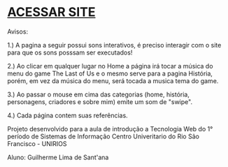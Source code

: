 # [ACESSAR SITE]([https://guilhermesttt.github.io/The-Last-of-Us/])

Avisos:

1.) A pagina a seguir possui sons interativos, é preciso interagir com o site para que os sons posssam ser executados!

2.) Ao clicar em qualquer lugar no Home a página irá tocar a música do menu do game The Last of Us e
o mesmo serve para a pagina História, porém, em vez da música do menu, será tocada a musica tema do game.

3.) Ao passar o mouse em cima das categorias (home, história, personagens, criadores e sobre mim) emite um som de "swipe".

4.) Cada página contem suas referências.

Projeto desenvolvido para a aula de introdução a Tecnologia Web do 1° período de Sistemas de Informação 
Centro Univeritario do Rio São Francisco - UNIRIOS

Aluno: Guilherme Lima de Sant'ana
